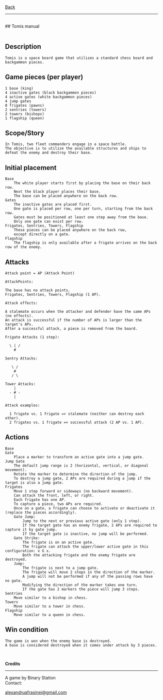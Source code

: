 [Back](https://binary-station.github.io)
<hr>
<br>
## Tomis manual<br><br>

## Description

    Tomis is a space board game that utilizes a standard chess board and backgammon pieces.

## Game pieces (per player)

    1 base (king)
    4 inactive gates (black backgammon pieces)
    4 active gates (white backgammon pieces)
    4 jump gates
    8 frigates (pawns)
    2 sentries (towers)
    2 towers (bishops)
    1 flagship (queen)
  
## Scope/Story

    In Tomis, two fleet commanders engage in a space battle.
    The objective is to utilize the available structures and ships to defeat the enemy and destroy their base.

## Initial placement

    Base
        The white player starts first by placing the base on their back row.
        Next the black player places their base.
        The base can be placed anywhere on the back row.
    Gates
        The inactive gates are placed first.
        One gate is placed per row, one per turn, starting from the back row.
        Gates must be positioned at least one step away from the base.
        Only one gate can exist per row.
    Frigates, Sentries, Towers, Flagship
        These pieces can be placed anywhere on the back row,
        except directly on a gate.
    Flagship
        The flagship is only available after a frigate arrives on the back row of the enemy.

## Attacks

    Attack point = AP (Attack Point)

    AttackPoints:

    The base has no attack points.
    Frigates, Sentries, Towers, Flagship (1 AP).

    Attack effects:
    
    A stalemate occurs when the attacker and defender have the same APs (no effects).
    An attack is successful if the number of APs is larger than the target's APs.
    After a successful attack, a piece is removed from the board.
    
    Frigate Attacks (1 step):

      \ | /
        #

    Sentry Attacks:

       \ /
        #
       / \

    Tower Attacks:
        |
      - # -
        |
  
    Attack examples:
    
      1 frigate vs. 1 frigate => stalemate (neither can destroy each other).
      2 frigates vs. 1 frigate => successful attack (2 AP vs. 1 AP).

## Actions

    Base
    Gate
        Place a marker to transform an active gate into a jump gate.
    Jump Gate
        The default jump range is 2 (horizontal, vertical, or diagonal movement).
        Rotate the marker to determine the direction of the jump.
        To destroy a jump gate, 2 APs are required during a jump if the target is also a jump gate.
    Frigates
        Move 1 step forward or sideways (no backward movement).
        Can attack the front, left, or right.
        Each frigate has one AP.
        To capture a piece, two APs are required.
        Once on a gate, a frigate can choose to activate or deactivate it (replace the pieces accordingly).
        Gate Jump:
            Jump to the next or previous active gate (only 1 step).
            If the target gate has an enemy frigate, 2 APs are required to capture it by gate jump.
            If the target gate is inactive, no jump will be performed.
        Gate Strike:
            The frigate is on an active gate.
            The frigate can attack the upper/lower active gate in this configuration: x G x.
            Both the attacking frigate and the enemy frigate are destroyed.
        Jump:
            The frigate is next to a jump gate.
            The frigate will move 2 steps in the direction of the marker.
            A jump will not be performed if any of the passing rows have no gate.
            Modifying the direction of the marker takes one turn.
            If the gate has 2 markers the piece will jump 3 steps.
    Sentries
        Move similar to a bishop in chess.
    Towers
        Move similar to a tower in chess.
    Flagship
        Move similar to a queen in chess.

## Win condition

    The game is won when the enemy base is destroyed.
    A base is considered destroyed when it comes under attack by 3 pieces.

<br>

**Credits**

----------

A game by Binary Station
<br>
Contact:

<alexandruafrasinei@gmail.com>
